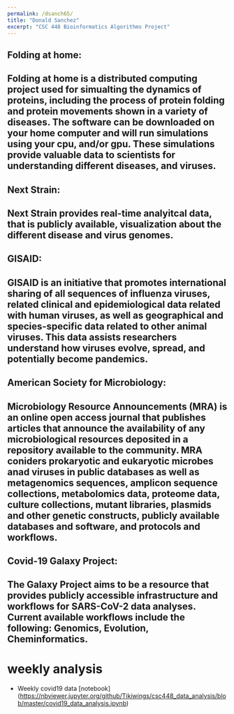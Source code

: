 ```yaml
---
permalink: /dsanch65/
title: "Donald Sanchez"
excerpt: "CSC 448 Bioinformatics Algorithms Project"
---
```


Folding at home:
----------------
Folding at home is a distributed computing project used for simualting the dynamics of proteins,
including the process of protein folding and protein movements shown in a variety of diseases.
The software can be downloaded on your home computer and will run simulations using your cpu,
and/or gpu. These simulations provide valuable data to scientists for understanding different
diseases, and viruses.
----------------

Next Strain:
------------
Next Strain provides real-time analyitcal data, that is publicly available, visualization about 
the different disease and virus genomes. 
------------

GISAID:
-------
GISAID is an initiative that promotes international sharing of all sequences of influenza viruses,
related clinical and epidemiological data related with human viruses, as well as geographical and 
species-specific data related to other animal viruses. This data assists researchers understand 
how viruses evolve, spread, and potentially become pandemics.
-------

American Society for Microbiology:
----------------------------------
Microbiology Resource Announcements (MRA) is an online open access journal that publishes articles
that announce the availability of any microbiological resources deposited in a repository available 
to the community. MRA coniders prokaryotic and eukaryotic microbes anad viruses in public databases
as well as metagenomics sequences, amplicon sequence collections, metabolomics data, proteome data, 
culture collections, mutant libraries, plasmids and other genetic constructs, publicly available 
databases and software, and protocols and workflows.
----------------------------------

Covid-19 Galaxy Project:
------------------------
The Galaxy Project aims to be a resource that provides publicly accessible infrastructure and 
workflows for SARS-CoV-2 data analyses. Current available workflows include the following: 
Genomics, Evolution, Cheminformatics. 
------------------------

# weekly analysis

* Weekly covid19 data [notebook] (https://nbviewer.jupyter.org/github/Tikiwings/csc448_data_analysis/blob/master/covid19_data_analysis.ipynb)
